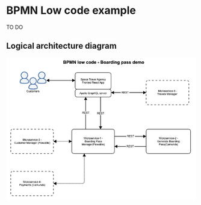 # BPMN Low code example

TO DO

## Logical architecture diagram

![Events and Commands](images/bpmn-low-code-demo-architecture.png)
